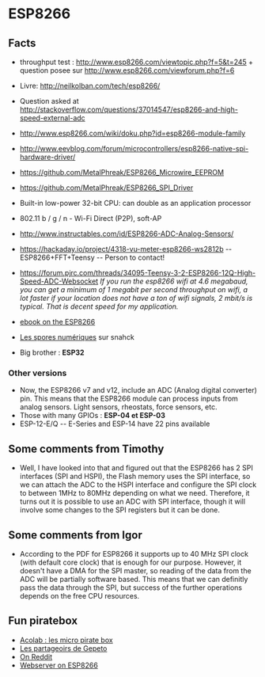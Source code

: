 # ESP8266

## Facts

* throughput test : http://www.esp8266.com/viewtopic.php?f=5&t=245 + question posee sur http://www.esp8266.com/viewforum.php?f=6
* Livre: http://neilkolban.com/tech/esp8266/
* Question asked at http://stackoverflow.com/questions/37014547/esp8266-and-high-speed-external-adc
* http://www.esp8266.com/wiki/doku.php?id=esp8266-module-family


* http://www.eevblog.com/forum/microcontrollers/esp8266-native-spi-hardware-driver/
* https://github.com/MetalPhreak/ESP8266_Microwire_EEPROM
* https://github.com/MetalPhreak/ESP8266_SPI_Driver
* Built-in low-power 32-bit CPU: can double as an application processor 
* 802.11 b / g / n  - Wi-Fi Direct (P2P), soft-AP 
* http://www.instructables.com/id/ESP8266-ADC-Analog-Sensors/
* https://hackaday.io/project/4318-vu-meter-esp8266-ws2812b -- ESP8266+FFT+Teensy -- Person to contact!
* https://forum.pjrc.com/threads/34095-Teensy-3-2-ESP8266-12Q-High-Speed-ADC-Websocket _If you run the esp8266 wifi at 4.6 megabaud, you can get a minimum of 1 megabit per second throughput on wifi, a lot faster if your location does not have a ton of wifi signals, 2 mbit/s is typical. That is decent speed for my application._

* [ebook on the ESP8266](https://leanpub.com/ESP8266_ESP32)
 
* [Les spores numériques](http://snhack.du-libre.org/doku.php?id=projets:spores_numeriques) sur snahck

* Big brother : __ESP32__

### Other versions

* Now, the ESP8266 v7 and v12, include an ADC (Analog digital converter) pin. This means that the ESP8266 module can process inputs from analog sensors. Light sensors, rheostats, force sensors, etc. 
* Those with many GPIOs : __ESP-04 et ESP-03__
* ESP-12-E/Q -- E-Series and ESP-14 have 22 pins available


## Some comments from Timothy

* Well, I have looked into that and figured out that the ESP8266 has 2 SPI interfaces (SPI and HSPI), the Flash memory uses the SPI interface, so we can attach the ADC to the HSPI interface and configure the SPI clock to between 1MHz to 80MHz depending on what we need. Therefore, it turns out it is possible to use an ADC with SPI interface, though it will involve some changes to the SPI registers but it can be done. 

## Some comments from Igor

* According to the PDF for ESP8266 it supports up to 40 MHz SPI clock (with default core clock) that is enough for our purpose. However, it doesn't have a DMA for the SPI master, so reading of the data from the ADC will be partially software based. This means that we can definitly pass the data through the SPI, but success of the further operations depends on the free CPU resources.

## Fun piratebox

* [Acolab : les micro pirate box](http://forum.acolab.fr/t/sub-micro-pirate-box-en-esp8266/57)
* [Les partageoirs de Gepeto](https://bricoles.du-libre.org/doku.php?id=esp8266:le_partageoir)
* [On Reddit](https://www.reddit.com/r/esp8266/comments/4awgtr/has_anyone_done_a_piratebox_type_thing_with_an/)
* [Webserver on ESP8266](https://github.com/esp8266/Arduino/blob/d218c4ead3df50ac9cbdfa7144698850a03f2066/hardware/esp8266com/esp8266/libraries/ESP8266WebServer/examples/SDWebServer/SDWebServer.ino)

